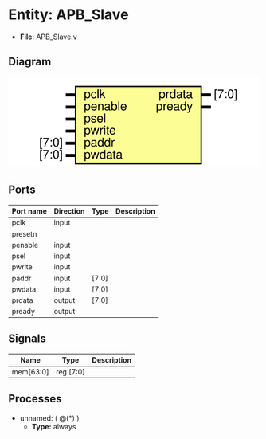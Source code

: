 
# Entity: APB_Slave 
- **File**: APB_Slave.v

## Diagram
![Diagram](APB_Slave.svg "Diagram")
## Ports

| Port name | Direction | Type  | Description |
| --------- | --------- | ----- | ----------- |
| pclk      | input     |       |             |
| presetn   |           |       |             |
| penable   | input     |       |             |
| psel      | input     |       |             |
| pwrite    | input     |       |             |
| paddr     | input     | [7:0] |             |
| pwdata    | input     | [7:0] |             |
| prdata    | output    | [7:0] |             |
| pready    | output    |       |             |

## Signals

| Name      | Type      | Description |
| --------- | --------- | ----------- |
| mem[63:0] | reg [7:0] |             |

## Processes
- unnamed: ( @(*) )
  - **Type:** always
